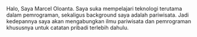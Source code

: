Halo, Saya Marcel Oloanta. Saya suka mempelajari teknologi terutama dalam pemrograman, sekaligus background saya adalah pariwisata.
Jadi kedepannya saya akan mengabungkan ilmu pariwisata dan pemrograman khususnya untuk catatan pribadi terlebih dahulu.
